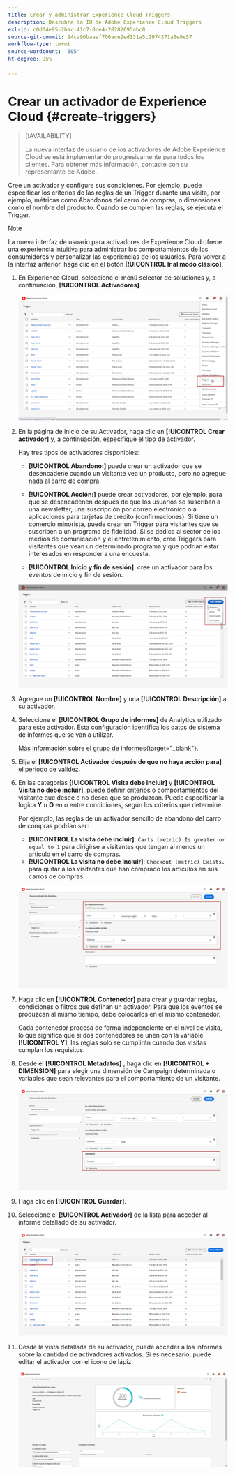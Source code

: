 ```yaml
---
title: Crear y administrar Experience Cloud Triggers
description: Descubra la IU de Adobe Experience Cloud Triggers
exl-id: c0d04e95-2bac-41c7-8ce4-28282695abc8
source-git-commit: 94ca96baaef706ace2ed131a5c2974371a5e0e57
workflow-type: tm+mt
source-wordcount: '505'
ht-degree: 95%

---
```


# Crear un activador de Experience Cloud {#create-triggers}

>[!AVAILABILITY]
>
>La nueva interfaz de usuario de los activadores de Adobe Experience Cloud se está implementando progresivamente para todos los clientes. Para obtener más información, contacte con su representante de Adobe.

Cree un activador y configure sus condiciones. Por ejemplo, puede especificar los criterios de las reglas de un Trigger durante una visita, por ejemplo, métricas como Abandonos del carro de compras, o dimensiones como el nombre del producto. Cuando se cumplen las reglas, se ejecuta el Trigger.

>[!NOTE]
>
> La nueva interfaz de usuario para activadores de Experience Cloud ofrece una experiencia intuitiva para administrar los comportamientos de los consumidores y personalizar las experiencias de los usuarios. Para volver a la interfaz anterior, haga clic en el botón **[!UICONTROL Ir al modo clásico]**.

1. En Experience Cloud, seleccione el menú selector de soluciones y, a continuación, **[!UICONTROL Activadores]**.

   ![](assets/triggers_7.png)

1. En la página de inicio de su Activador, haga clic en **[!UICONTROL Crear activador]** y, a continuación, especifique el tipo de activador.

   Hay tres tipos de activadores disponibles:

   * **[!UICONTROL Abandono:]** puede crear un activador que se desencadene cuando un visitante vea un producto, pero no agregue nada al carro de compra.

   * **[!UICONTROL Acción:]** puede crear activadores, por ejemplo, para que se desencadenen después de que los usuarios se suscriban a una newsletter, una suscripción por correo electrónico o a aplicaciones para tarjetas de crédito (confirmaciones). Si tiene un comercio minorista, puede crear un Trigger para visitantes que se suscriben a un programa de fidelidad. Si se dedica al sector de los medios de comunicación y el entretenimiento, cree Triggers para visitantes que vean un determinado programa y que podrían estar interesados en responder a una encuesta.

   * **[!UICONTROL Inicio y fin de sesión]**: cree un activador para los eventos de inicio y fin de sesión.

   ![](assets/triggers_1.png)

1. Agregue un **[!UICONTROL Nombre]** y una **[!UICONTROL Descripción]** a su activador.

1. Seleccione el **[!UICONTROL Grupo de informes]** de Analytics utilizado para este activador. Esta configuración identifica los datos de sistema de informes que se van a utilizar.

   [Más información sobre el grupo de informes](https://experienceleague.adobe.com/docs/analytics/admin/admin-tools/manage-report-suites/c-new-report-suite/t-create-a-report-suite.html?lang=es){target="_blank"}.

1. Elija el **[!UICONTROL Activador después de que no haya acción para]** el periodo de validez.

1. En las categorías **[!UICONTROL Visita debe incluir]** y **[!UICONTROL Visita no debe incluir]**, puede definir criterios o comportamientos del visitante que desee o no desea que se produzcan. Puede especificar la lógica **Y** u **O** en o entre condiciones, según los criterios que determine.

   Por ejemplo, las reglas de un activador sencillo de abandono del carro de compras podrían ser:

   * **[!UICONTROL La visita debe incluir]**: `Carts (metric) Is greater or equal to 1` para dirigirse a visitantes que tengan al menos un artículo en el carro de compras.
   * **[!UICONTROL La visita no debe incluir]**: `Checkout (metric) Exists.` para quitar a los visitantes que han comprado los artículos en sus carros de compras.

   ![](assets/triggers_2.png)

1. Haga clic en **[!UICONTROL Contenedor]** para crear y guardar reglas, condiciones o filtros que definan un activador. Para que los eventos se produzcan al mismo tiempo, debe colocarlos en el mismo contenedor.

   Cada contenedor procesa de forma independiente en el nivel de visita, lo que significa que si dos contenedores se unen con la variable **[!UICONTROL Y]**, las reglas solo se cumplirán cuando dos visitas cumplan los requisitos.

1. Desde el **[!UICONTROL Metadatos]** , haga clic en **[!UICONTROL + DIMENSION]** para elegir una dimensión de Campaign determinada o variables que sean relevantes para el comportamiento de un visitante.

   ![](assets/triggers_3.png)

1. Haga clic en **[!UICONTROL Guardar]**.

1. Seleccione el **[!UICONTROL Activador]** de la lista para acceder al informe detallado de su activador.

   ![](assets/triggers_4.png)

1. Desde la vista detallada de su activador, puede acceder a los informes sobre la cantidad de activadores activados. Si es necesario, puede editar el activador con el icono de lápiz.

   ![](assets/triggers_5.png)

